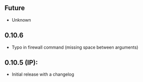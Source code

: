 ## Future

* Unknown

## 0.10.6

* Typo in firewall command (missing space between arguments) 

## 0.10.5 (IP):

* Initial release with a changelog
